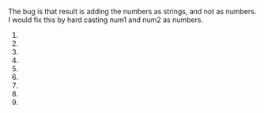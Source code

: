 
The bug is that result is adding the numbers as strings, and not as numbers. I would fix this by hard casting num1 and num2 as numbers.



1.
2.
3.
4.
5.
6.
7.
8.
9.
